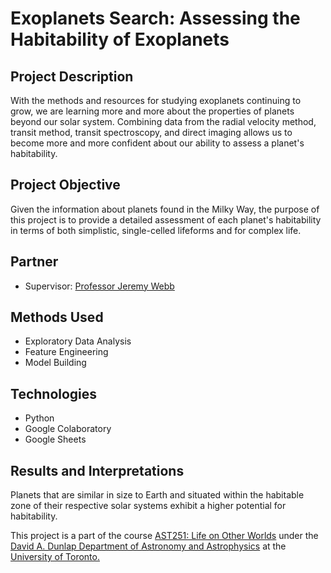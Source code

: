 # Exoplanets Search: Assessing the Habitability of Exoplanets

## Project Description
With the methods and resources for studying exoplanets continuing to grow, we are learning more and more about the properties of planets beyond our solar system. Combining data from the radial velocity method, transit method, transit spectroscopy, and direct imaging allows us to become more and more confident about our ability to assess a planet's habitability. 

## Project Objective
Given the information about planets found in the Milky Way, the purpose of this project is to provide a detailed assessment of each planet's habitability in terms of both simplistic, single-celled lifeforms and for complex life.

## Partner
* Supervisor: [Professor Jeremy Webb](http://www.astro.utoronto.ca/~webb/home.html)

## Methods Used
* Exploratory Data Analysis
* Feature Engineering
* Model Building

## Technologies
* Python
* Google Colaboratory
* Google Sheets

## Results and Interpretations
Planets that are similar in size to Earth and situated within the habitable zone of their respective solar systems exhibit a higher potential for habitability. 

This project is a part of the course [AST251: Life on Other Worlds](https://artsci.calendar.utoronto.ca/course/ast251h1) under the [David A. Dunlap Department of Astronomy and Astrophysics](https://www.astro.utoronto.ca/) at the [University of Toronto.](https://www.utoronto.ca/)
